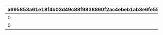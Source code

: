 |a695853a61e18f4b03d49c88f9838860f2ac4ebeb1ab3e6fe5551f2e54df819a|3b93c45ffae429c245b2a8151dc538716cdecd6b557eed47959c34ea325985ec|8a337f854f26bf89d0e00ad3c5fbac7fa80d6a671e90cf775fc2d2c8cd4eae18|0834f723c54236cf69ad43aee73a483e68737019de4088cd076d147c0d6191b4|779002a307dd75065478a1a7932986141138326d9746afdffb371c175b076973|483bce02850438b69df5f8e18fdfb61d26923839ea39800e0adc118288022217|59491f1d6248b2857ec78a8c09be67d147a15273a74c0ce36aee228c0d1b5071|cfdd6d4e38f9b341fd95748d4fca2e45d0c2f8657f663783035f90b2112efbb5|
| --- | --- | --- | --- | --- | --- | --- | --- |
|0|1004|0|200|5|4|804100401|1|
|0|1004|0|0|5|1|804100402|2|